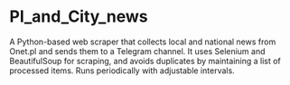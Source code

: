 # Pl_and_City_news
A Python-based web scraper that collects local and national news from Onet.pl and sends them to a Telegram channel. It uses Selenium and BeautifulSoup for scraping, and avoids duplicates by maintaining a list of processed items. Runs periodically with adjustable intervals.
